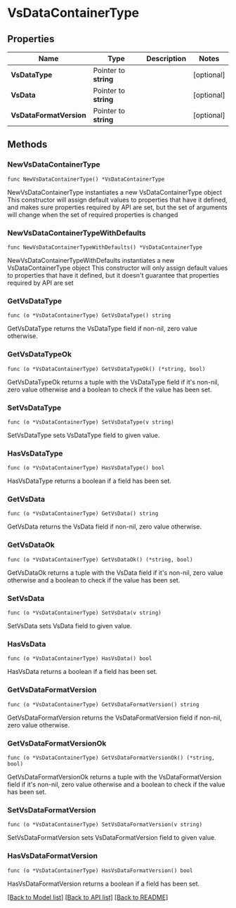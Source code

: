 # VsDataContainerType

## Properties

Name | Type | Description | Notes
------------ | ------------- | ------------- | -------------
**VsDataType** | Pointer to **string** |  | [optional] 
**VsData** | Pointer to **string** |  | [optional] 
**VsDataFormatVersion** | Pointer to **string** |  | [optional] 

## Methods

### NewVsDataContainerType

`func NewVsDataContainerType() *VsDataContainerType`

NewVsDataContainerType instantiates a new VsDataContainerType object
This constructor will assign default values to properties that have it defined,
and makes sure properties required by API are set, but the set of arguments
will change when the set of required properties is changed

### NewVsDataContainerTypeWithDefaults

`func NewVsDataContainerTypeWithDefaults() *VsDataContainerType`

NewVsDataContainerTypeWithDefaults instantiates a new VsDataContainerType object
This constructor will only assign default values to properties that have it defined,
but it doesn't guarantee that properties required by API are set

### GetVsDataType

`func (o *VsDataContainerType) GetVsDataType() string`

GetVsDataType returns the VsDataType field if non-nil, zero value otherwise.

### GetVsDataTypeOk

`func (o *VsDataContainerType) GetVsDataTypeOk() (*string, bool)`

GetVsDataTypeOk returns a tuple with the VsDataType field if it's non-nil, zero value otherwise
and a boolean to check if the value has been set.

### SetVsDataType

`func (o *VsDataContainerType) SetVsDataType(v string)`

SetVsDataType sets VsDataType field to given value.

### HasVsDataType

`func (o *VsDataContainerType) HasVsDataType() bool`

HasVsDataType returns a boolean if a field has been set.

### GetVsData

`func (o *VsDataContainerType) GetVsData() string`

GetVsData returns the VsData field if non-nil, zero value otherwise.

### GetVsDataOk

`func (o *VsDataContainerType) GetVsDataOk() (*string, bool)`

GetVsDataOk returns a tuple with the VsData field if it's non-nil, zero value otherwise
and a boolean to check if the value has been set.

### SetVsData

`func (o *VsDataContainerType) SetVsData(v string)`

SetVsData sets VsData field to given value.

### HasVsData

`func (o *VsDataContainerType) HasVsData() bool`

HasVsData returns a boolean if a field has been set.

### GetVsDataFormatVersion

`func (o *VsDataContainerType) GetVsDataFormatVersion() string`

GetVsDataFormatVersion returns the VsDataFormatVersion field if non-nil, zero value otherwise.

### GetVsDataFormatVersionOk

`func (o *VsDataContainerType) GetVsDataFormatVersionOk() (*string, bool)`

GetVsDataFormatVersionOk returns a tuple with the VsDataFormatVersion field if it's non-nil, zero value otherwise
and a boolean to check if the value has been set.

### SetVsDataFormatVersion

`func (o *VsDataContainerType) SetVsDataFormatVersion(v string)`

SetVsDataFormatVersion sets VsDataFormatVersion field to given value.

### HasVsDataFormatVersion

`func (o *VsDataContainerType) HasVsDataFormatVersion() bool`

HasVsDataFormatVersion returns a boolean if a field has been set.


[[Back to Model list]](../README.md#documentation-for-models) [[Back to API list]](../README.md#documentation-for-api-endpoints) [[Back to README]](../README.md)


